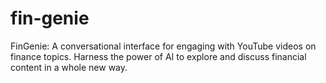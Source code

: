 # fin-genie
FinGenie: A conversational interface for engaging with YouTube videos on finance topics. Harness the power of AI to explore and discuss financial content in a whole new way.
